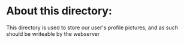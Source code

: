 About this directory:
=====================

This directory is used to store our user's profile pictures,
and as such should be writeable by the webserver
